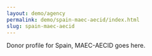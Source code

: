 ```yaml
---
layout: demo/agency
permalink: demo/spain-maec-aecid/index.html
slug: spain-maec-aecid
---
```


Donor profile for Spain, MAEC-AECID goes here.
